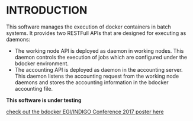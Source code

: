 # INTRODUCTION

This software manages the execution of docker containers in batch systems.
It provides two RESTFull APIs that are designed for executing as daemons:
* The working node API is deployed as daemon in working nodes.
 This daemon controls the execution of jobs which are configured under the bdocker environment.
* The accounting API is deployed as daemon in the accounting server.
This daemon listens the accounting request from the working node daemons and stores the accounting information
in the bdocker accounting file.

**This software is under testing**

[check out the bdocker EGI/INDIGO Conference 2017 poster here](doc/EGI-INDIGO2017.pdf)

